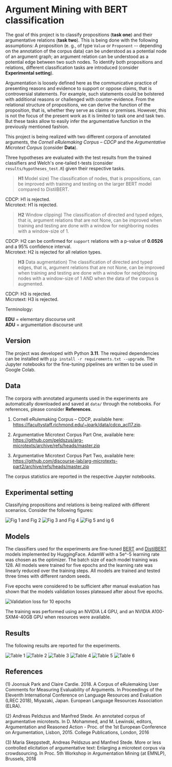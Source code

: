 # Argument Mining with BERT classification

The goal of this project is to classify propositions (**task one**) and 
their argumentative relations (**task two**). This is being done with the 
following assumptions: A proposition (e. g., of type `Value` or 
`Proponent` -- depending on the annotation of the corpus data) can be 
understood as a potential node of an argument graph; an argument relation can 
be understood as a potential edge between two such nodes. To identify both
propositions and relations, different classification tasks are introduced 
(consider **Experimental setting**). 

Argumentation is loosely defined here as the communicative practice of 
presenting reasons and evidence to support or oppose claims, that is 
controversial statements. For example, such statements could be bolstered with 
additional reasons or challenged with counter-evidence. From the 
relational structure of propositions, we can derive the function of the 
proposition, that is, whether they serve as claims or premises. However, 
this is not the focus of the present work as it is limited to task one and task
two. But these tasks allow to easily infer the argumentative function in the 
previously mentioned fashion.

This project is being realized with two different corpora of annotated 
arguments, the *Cornell eRulemaking Corpus – CDCP* and the *Argumentative 
Microtext Corpus* (consider **Data**).

Three hypotheses are evaluated with the test results from the trained 
classifiers and Welch's one-tailed t-tests (consider 
`results/hypotheses_test.R`) given their respective tasks.

>**H1** Model size) The classification of nodes, that is propositions,
can be improved with training and testing on the larger BERT model compared to 
DistilBERT.

CDCP: H1 is rejected.\
Microtext: H1 is rejected.

>**H2** Window clipping) The classification of directed and typed edges, that 
 is, argument relations that are not None, can be improved when training and 
testing are done with a window for neighboring nodes with a window-size of 1.

CDCP: H2 can be confirmed for `support` relations with a p-value of **0.0526** 
and 
a 95% confidence interval. \
Microtext: H2 is rejected for all relation types.

>**H3** Data augmentation) The classification of directed and typed edges, 
that is, argument relations that are not None, can be improved when 
training and testing are done with a window for neighboring nodes with a 
window-size of 1 AND when the data of the corpus is augmented.

CDCP: H3 is rejected. \
Microtext: H3 is rejected.

Terminology:

**EDU** = elementary discourse unit \
**ADU** = argumentation discourse unit

## Version

The project was developed with Python **3.11**. The required dependencies 
can be installed with `pip install -r requirements.txt --upgrade`. The 
Jupyter notebooks for the fine-tuning pipelines are written to be used in 
Google Colab.

## Data
The corpora with annotated arguments used in the experiments are 
automatically downloaded and saved at `data/` through the notebooks. For 
references, please consider **References**.

1) Cornell eRulemaking Corpus – CDCP, available here:
https://facultystaff.richmond.edu/~jpark/data/cdcp_acl17.zip.

2) Argumentative Microtext Corpus Part One, available here:
https://github.com/peldszus/arg-microtexts/archive/refs/heads/master.zip

3) Argumentative Microtext Corpus Part Two, available here:
https://github.com/discourse-lab/arg-microtexts-part2/archive/refs/heads/master.zip

The corpus statistics are reported in the respective Jupyter notebooks.

## Experimental setting

Classifying propositions and relations is being realized with different 
scenarios. Consider the following figures:

![Fig 1 and Fig 2](images/text_prop_image.png)
![Fig 3 and Fig 4](images/cond_a_b_image.png)
![Fig 5 and ig 6](images/cond_c_d_image.png)

## Models

The classifiers used for the experiments are fine-tuned [BERT](https://huggingface.co/google-bert/bert-base-uncased) 
and [DistilBERT](https://huggingface.co/distilbert/distilbert-base-uncased)
models implemented by HuggingFace. AdamW with a 5e^-5 learning rate was 
chosen as the optimizer. The batch size of each model training was 128. All 
models were trained for five epochs and the learning rate was linearly 
reduced over the training steps. All models are trained and tested three 
times with different random seeds.

Five epochs were considered to be sufficient after manual evaluation has shown 
that the models validation losses plateaued after about five epochs.

![Validation loss for 10 epochs](images/loss_propositions_epochs10_linreg_20_07.png)

The training was performed using an NVIDIA L4 GPU, and an NVIDIA A100-SXM4-40GB
GPU when resources were available.

## Results

The following results are reported for the experiments.

![Table 1](images/table_1.png)
![Table 2](images/table_2.png)
![Table 3](images/table_3.png)
![Table 4](images/table_4.png)
![Table 5](images/table_5.png)
![Table 6](images/table_6.png)

## References

(1) Joonsuk Park and Claire Cardie. 2018. A Corpus of eRulemaking User Comments
for Measuring Evaluability of Arguments. In Proceedings of the Eleventh
International Conference on Language Resources and Evaluation (LREC 2018),
Miyazaki, Japan. European Language Resources Association (ELRA).

(2) Andreas Peldszus and Manfred Stede. An annotated corpus of argumentative
microtexts. In D. Mohammed, and M. Lewinski, editors, Argumentation and
Reasoned Action - Proc. of the 1st European Conference on Argumentation,
Lisbon, 2015. College Publications, London, 2016

(3) Maria Skeppstedt, Andreas Peldszus and Manfred Stede. More or less
controlled elicitation of argumentative text: Enlarging a microtext corpus via
crowdsourcing. In Proc. 5th Workshop in Argumentation Mining (at EMNLP),
Brussels, 2018

